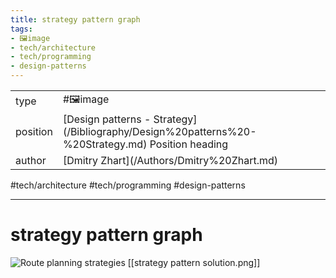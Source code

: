 ```yaml
---
title: strategy pattern graph
tags:
- 🖼️image
- tech/architecture
- tech/programming
- design-patterns
---
```



<table>
<tr>
<td> type </td>
<td> #🖼️image </td>
</tr>
<tr>
<td> position </td>
<td> [Design patterns - Strategy](/Bibliography/Design%20patterns%20-%20Strategy.md) Position heading </td>
</tr>
<tr>
<td> author </td>
<td> [Dmitry Zhart](/Authors/Dmitry%20Zhart.md) </td>
</tr>
</table>

#tech/architecture #tech/programming #design-patterns

---

# strategy pattern graph
![Route planning strategies](https://refactoring.guru/images/patterns/diagrams/strategy/solution.png)
[[strategy pattern solution.png]]
